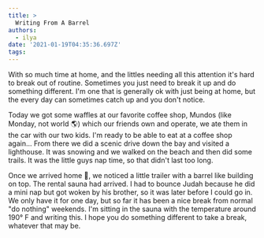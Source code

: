 ```yaml
---
title: >
  Writing From A Barrel
authors:
  - ilya
date: '2021-01-19T04:35:36.697Z'
tags: 
---
```

With so much time at home, and the littles needing all this attention it's hard to break out of routine. Sometimes you just need to break it up and do something different. I'm one that is generally ok with just being at home, but the every day can sometimes catch up and you don't notice.

Today we got some waffles at our favorite coffee shop, Mundos (like Monday, not world 🌎) which our friends own and operate, we ate them in the car with our two kids. I'm ready to be able to eat at a coffee shop again... From there we did a scenic drive down the bay and visited a lighthouse. It was snowing and we walked on the beach and then did some trails. It was the little guys nap time, so that didn't last too long. 

Once we arrived home 🏡, we noticed a little trailer with a barrel like building on top. The rental sauna had arrived. I had to bounce Judah because he did a mini nap but got woken by his brother, so it was later before I could go in. We only have it for one day, but so far it has been a nice break from normal "do nothing" weekends. I'm sitting in the sauna with the temperature around 190° F and writing this. I hope you do something different to take a break, whatever that may be.

    